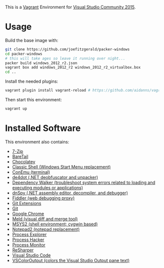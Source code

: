 This is a [Vagrant](https://www.vagrantup.com/) Environment for [Visual Studio Community 2015](https://www.visualstudio.com/vs/community/).


# Usage

Build the base image with:

```bash
git clone https://github.com/joefitzgerald/packer-windows
cd packer-windows
# this will take ages so leave it running over night...
packer build windows_2012_r2.json
vagrant box add windows_2012_r2 windows_2012_r2_virtualbox.box
cd ..
```

Install the needed plugins:

```bash
vagrant plugin install vagrant-reload # https://github.com/aidanns/vagrant-reload 
```

Then start this environment:

```bash
vagrant up
``` 


# Installed Software

This environment also contains:

* [7-Zip](http://www.7-zip.org/)
* [BareTail](https://www.baremetalsoft.com/baretail/)
* [Chocolatey](https://chocolatey.org/)
* [Classic Shell (Windows Start Menu replacement)](http://www.classicshell.net/)
* [ConEmu (terminal)](https://conemu.github.io/)
* [de4dot (.NET deobfuscator and unpacker)](https://github.com/0xd4d/de4dot)
* [Dependency Walker (troubleshoot system errors related to loading and executing modules or applications)](http://www.dependencywalker.com/)
* [dnSpy (.NET assembly editor, decompiler, and debugger)](https://github.com/0xd4d/dnSpy)
* [Fiddler (web debugging proxy)](http://www.telerik.com/fiddler)
* [Git Extensions](https://gitextensions.github.io/)
* [Git](https://git-for-windows.github.io/)
* [Google Chrome](https://www.google.com/chrome/)
* [Meld (visual diff and merge tool)](http://meldmerge.org/)
* [MSYS2 (shell environment; cygwin based)](http://msys2.github.io/)
* [Notepad2 (notepad replacement)](http://www.flos-freeware.ch/notepad2.html)
* [Process Explorer](https://technet.microsoft.com/en-us/sysinternals/processexplorer.aspx)
* [Process Hacker](https://github.com/processhacker2/processhacker2)
* [Process Monitor](https://technet.microsoft.com/en-us/sysinternals/processmonitor.aspx)
* [ReSharper](https://www.jetbrains.com/resharper/)
* [Visual Studio Code](https://code.visualstudio.com/)
* [VSColorOutput (colors the Visual Studio Output pane text)](https://www.visualstudiogallery.msdn.microsoft.com/f4d9c2b5-d6d7-4543-a7a5-2d7ebabc2496)
